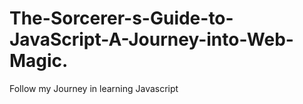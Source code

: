 # The-Sorcerer-s-Guide-to-JavaScript-A-Journey-into-Web-Magic.
Follow my Journey in learning Javascript
